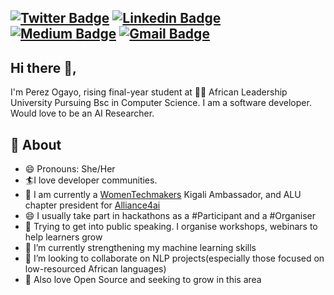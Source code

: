

[![Twitter Badge](https://img.shields.io/badge/-@a_ogayo-1ca0f1?style=flat-square&labelColor=1ca0f1&logo=twitter&logoColor=white&link=https://twitter.com/a_ogayo)](https://twitter.com/a_ogayo) [![Linkedin Badge](https://img.shields.io/badge/-peresogayo-blue?style=flat-square&logo=Linkedin&logoColor=white&link=https://www.linkedin.com/in/peresogayo/)](https://www.linkedin.com/in/peresogayo/) [![Medium Badge](https://img.shields.io/badge/-@perezogayo-03a57a?style=flat-square&labelColor=000000&logo=Medium&link=https://medium.com/@perezogayo/)](https://medium.com/perezogayo/)
[![Gmail Badge](https://img.shields.io/badge/-perezogayo1@gmail.com-c14438?style=flat-square&logo=Gmail&logoColor=white&link=mailto:perezogayo@gmail.com)](mailto:perezogao@gmail.com)
---
## Hi there 👋,           
I'm Perez Ogayo, rising final-year student at 👨‍💻 African Leadership University Pursuing Bsc in Computer Science.  I am a software developer. Would love to be an AI Researcher.  

## 🧐 About
- 😄 Pronouns: She/Her
- 🏄‍I love developer communities.
- 🔭 I am currently a [WomenTechmakers](https://www.womentechmakers.com/ambassadors) Kigali Ambassador,  and ALU chapter president for [Alliance4ai](https://www.alliance4ai.org/)
- 😄 I usually take part in hackathons as a #Participant and a #Organiser
- 🌱 Trying to get into public speaking. I organise workshops, webinars to help learners grow
- 🌱 I’m currently strengthening my machine learning skills
- 👯 I’m looking to collaborate on NLP projects(especially those focused on low-resourced African languages)
- 🌱 Also love Open Source and seeking to grow in this area

